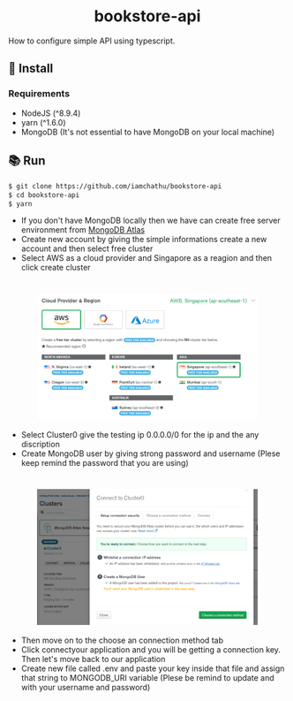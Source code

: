 <h1 align="middle"> bookstore-api</h1>
How to configure simple API using  typescript.

## 🚀 Install
### Requirements

* NodeJS (^8.9.4)
* yarn (^1.6.0)
* MongoDB (It's not essential to have MongoDB on your local machine)

## 📚 Run
```
$ git clone https://github.com/iamchathu/bookstore-api
$ cd bookstore-api
$ yarn
```
* If you don't have MongoDB locally then we have can create free server environment from [MongoDB Atlas](https://www.mongodb.com/cloud/atlas)
* Create new account by giving the simple informations create a new account and then select free cluster
* Select AWS as a cloud provider and Singapore as a reagion and then click create cluster
<h1 align="middle"><img align="center" src="https://github.com/Semicolon10/bookstore-api/blob/master/readmeimages/selection.PNG" width="400"></h1>

* Select Cluster0 give the testing ip 0.0.0.0/0 for the ip and the any discription
* Create MongoDB user by giving strong password and username (Plese keep remind the password that you are using)
<h1 align="middle"><img align="center" src="https://github.com/Semicolon10/bookstore-api/blob/master/readmeimages/createCluster.PNG" width="400"></h1>

* Then move on to the choose an connection method tab
* Click connectyour application and you will be getting a connection  key. Then let's move back to our application
* Create new file called .env and paste your key inside that file and assign that string to MONGODB_URI variable (Plese be remind to update <username> and <password> with your username and password)

